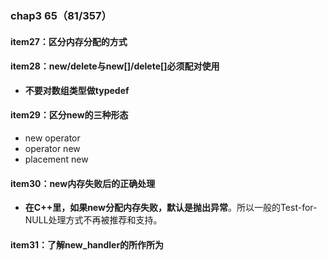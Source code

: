 ### chap3     65（81/357）

#### item27：区分内存分配的方式

#### item28：new/delete与new[]/delete[]必须配对使用
+ **不要对数组类型做typedef**

#### item29：区分new的三种形态
+ new operator
+ operator new
+ placement new

#### item30：new内存失败后的正确处理
+ **在C++里，如果new分配内存失败，默认是抛出异常**。所以一般的Test-for-NULL处理方式不再被推荐和支持。

#### item31：了解new_handler的所作所为

